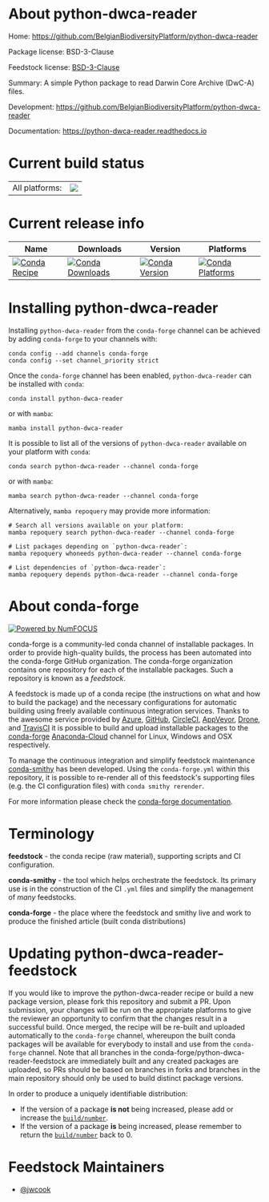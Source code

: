 About python-dwca-reader
========================

Home: https://github.com/BelgianBiodiversityPlatform/python-dwca-reader

Package license: BSD-3-Clause

Feedstock license: [BSD-3-Clause](https://github.com/conda-forge/python-dwca-reader-feedstock/blob/main/LICENSE.txt)

Summary: A simple Python package to read Darwin Core Archive (DwC-A) files.

Development: https://github.com/BelgianBiodiversityPlatform/python-dwca-reader

Documentation: https://python-dwca-reader.readthedocs.io

Current build status
====================


<table><tr><td>All platforms:</td>
    <td>
      <a href="https://dev.azure.com/conda-forge/feedstock-builds/_build/latest?definitionId=12877&branchName=main">
        <img src="https://dev.azure.com/conda-forge/feedstock-builds/_apis/build/status/python-dwca-reader-feedstock?branchName=main">
      </a>
    </td>
  </tr>
</table>

Current release info
====================

| Name | Downloads | Version | Platforms |
| --- | --- | --- | --- |
| [![Conda Recipe](https://img.shields.io/badge/recipe-python--dwca--reader-green.svg)](https://anaconda.org/conda-forge/python-dwca-reader) | [![Conda Downloads](https://img.shields.io/conda/dn/conda-forge/python-dwca-reader.svg)](https://anaconda.org/conda-forge/python-dwca-reader) | [![Conda Version](https://img.shields.io/conda/vn/conda-forge/python-dwca-reader.svg)](https://anaconda.org/conda-forge/python-dwca-reader) | [![Conda Platforms](https://img.shields.io/conda/pn/conda-forge/python-dwca-reader.svg)](https://anaconda.org/conda-forge/python-dwca-reader) |

Installing python-dwca-reader
=============================

Installing `python-dwca-reader` from the `conda-forge` channel can be achieved by adding `conda-forge` to your channels with:

```
conda config --add channels conda-forge
conda config --set channel_priority strict
```

Once the `conda-forge` channel has been enabled, `python-dwca-reader` can be installed with `conda`:

```
conda install python-dwca-reader
```

or with `mamba`:

```
mamba install python-dwca-reader
```

It is possible to list all of the versions of `python-dwca-reader` available on your platform with `conda`:

```
conda search python-dwca-reader --channel conda-forge
```

or with `mamba`:

```
mamba search python-dwca-reader --channel conda-forge
```

Alternatively, `mamba repoquery` may provide more information:

```
# Search all versions available on your platform:
mamba repoquery search python-dwca-reader --channel conda-forge

# List packages depending on `python-dwca-reader`:
mamba repoquery whoneeds python-dwca-reader --channel conda-forge

# List dependencies of `python-dwca-reader`:
mamba repoquery depends python-dwca-reader --channel conda-forge
```


About conda-forge
=================

[![Powered by
NumFOCUS](https://img.shields.io/badge/powered%20by-NumFOCUS-orange.svg?style=flat&colorA=E1523D&colorB=007D8A)](https://numfocus.org)

conda-forge is a community-led conda channel of installable packages.
In order to provide high-quality builds, the process has been automated into the
conda-forge GitHub organization. The conda-forge organization contains one repository
for each of the installable packages. Such a repository is known as a *feedstock*.

A feedstock is made up of a conda recipe (the instructions on what and how to build
the package) and the necessary configurations for automatic building using freely
available continuous integration services. Thanks to the awesome service provided by
[Azure](https://azure.microsoft.com/en-us/services/devops/), [GitHub](https://github.com/),
[CircleCI](https://circleci.com/), [AppVeyor](https://www.appveyor.com/),
[Drone](https://cloud.drone.io/welcome), and [TravisCI](https://travis-ci.com/)
it is possible to build and upload installable packages to the
[conda-forge](https://anaconda.org/conda-forge) [Anaconda-Cloud](https://anaconda.org/)
channel for Linux, Windows and OSX respectively.

To manage the continuous integration and simplify feedstock maintenance
[conda-smithy](https://github.com/conda-forge/conda-smithy) has been developed.
Using the ``conda-forge.yml`` within this repository, it is possible to re-render all of
this feedstock's supporting files (e.g. the CI configuration files) with ``conda smithy rerender``.

For more information please check the [conda-forge documentation](https://conda-forge.org/docs/).

Terminology
===========

**feedstock** - the conda recipe (raw material), supporting scripts and CI configuration.

**conda-smithy** - the tool which helps orchestrate the feedstock.
                   Its primary use is in the construction of the CI ``.yml`` files
                   and simplify the management of *many* feedstocks.

**conda-forge** - the place where the feedstock and smithy live and work to
                  produce the finished article (built conda distributions)


Updating python-dwca-reader-feedstock
=====================================

If you would like to improve the python-dwca-reader recipe or build a new
package version, please fork this repository and submit a PR. Upon submission,
your changes will be run on the appropriate platforms to give the reviewer an
opportunity to confirm that the changes result in a successful build. Once
merged, the recipe will be re-built and uploaded automatically to the
`conda-forge` channel, whereupon the built conda packages will be available for
everybody to install and use from the `conda-forge` channel.
Note that all branches in the conda-forge/python-dwca-reader-feedstock are
immediately built and any created packages are uploaded, so PRs should be based
on branches in forks and branches in the main repository should only be used to
build distinct package versions.

In order to produce a uniquely identifiable distribution:
 * If the version of a package **is not** being increased, please add or increase
   the [``build/number``](https://docs.conda.io/projects/conda-build/en/latest/resources/define-metadata.html#build-number-and-string).
 * If the version of a package **is** being increased, please remember to return
   the [``build/number``](https://docs.conda.io/projects/conda-build/en/latest/resources/define-metadata.html#build-number-and-string)
   back to 0.

Feedstock Maintainers
=====================

* [@jwcook](https://github.com/jwcook/)

